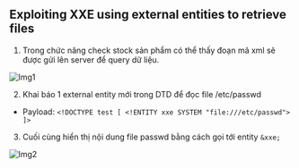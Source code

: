 ## Exploiting XXE using external entities to retrieve files

1. Trong chức năng check stock sản phẩm có thể thấy đoạn mã xml sẽ được gửi lên server để query dữ liệu. 

![Img1](\asset/../img/detect.png)

2. Khai báo 1 external entity mới trong DTD để đọc file /etc/passwd
- Payload: ```<!DOCTYPE test [ <!ENTITY xxe SYSTEM "file:///etc/passwd"> ]>```

3. Cuối cùng hiển thị nội dung file passwd bằng cách gọi tới entity ``&xxe;``

![Img2](\asset/../img/done.png)